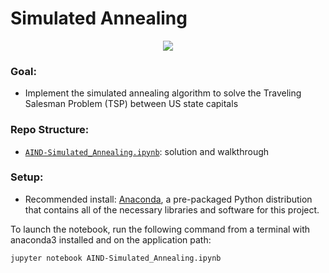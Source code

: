 # Simulated Annealing

<div style="text-align:center"><img src="./SA_animation.gif"/></div> 

### Goal:
* Implement the simulated annealing algorithm to solve the Traveling Salesman Problem (TSP) between US state capitals

### Repo Structure:
* [`AIND-Simulated_Annealing.ipynb`](./AIND-Simulated_Annealing.ipynb): solution and walkthrough 

### Setup:

* Recommended install: [Anaconda](https://www.continuum.io/downloads), a pre-packaged Python distribution that contains all of the necessary libraries and software for this project. 

To launch the notebook, run the following command from a terminal with anaconda3 installed and on the application path:

    jupyter notebook AIND-Simulated_Annealing.ipynb
